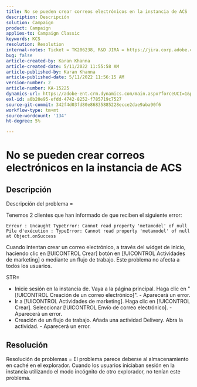 ```yaml
---
title: No se pueden crear correos electrónicos en la instancia de ACS
description: Descripción
solution: Campaign
product: Campaign
applies-to: Campaign Classic
keywords: KCS
resolution: Resolution
internal-notes: Ticket = TK206238, R&D JIRA = https://jira.corp.adobe.com/browse/CAMP-39887
bug: false
article-created-by: Karan Khanna
article-created-date: 5/11/2022 11:55:58 AM
article-published-by: Karan Khanna
article-published-date: 5/11/2022 11:56:15 AM
version-number: 2
article-number: KA-15225
dynamics-url: https://adobe-ent.crm.dynamics.com/main.aspx?forceUCI=1&pagetype=entityrecord&etn=knowledgearticle&id=61b7974e-21d1-ec11-a7b5-00224809c556
exl-id: a0b20e95-efdd-4742-8252-f785719c7527
source-git-commit: 342f4d03fd80e86835885228ecce2dae9aba90f6
workflow-type: tm+mt
source-wordcount: '134'
ht-degree: 5%

---
```


# No se pueden crear correos electrónicos en la instancia de ACS

## Descripción


Descripción del problema =

Tenemos 2 clientes que han informado de que reciben el siguiente error:

```
Erreur : Uncaught TypeError: Cannot read property 'metamodel' of null
Pile d'exécution : TypeError: Cannot read property 'metamodel' of null
at Object.onSuccess
```

Cuando intentan crear un correo electrónico, a través del widget de inicio, haciendo clic en [!UICONTROL Crear] botón en [!UICONTROL Actividades de marketing] o mediante un flujo de trabajo.
Este problema no afecta a todos los usuarios.



STR=

- Inicie sesión en la instancia de. Vaya a la página principal. Haga clic en &quot;[!UICONTROL Creación de un correo electrónico]&quot;. - Aparecerá un error.
- Ir a [!UICONTROL Actividades de marketing]. Haga clic en [!UICONTROL Crear]. Seleccionar [!UICONTROL Envío de correo electrónico]. - Aparecerá un error.
- Creación de un flujo de trabajo. Añada una actividad Delivery. Abra la actividad. - Aparecerá un error.



## Resolución


Resolución de problemas = El problema parece deberse al almacenamiento en caché en el explorador. Cuando los usuarios iniciaban sesión en la instancia utilizando el modo incógnito de otro explorador, no tenían este problema.
